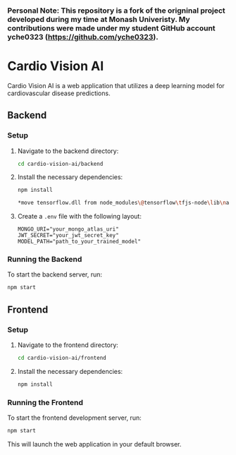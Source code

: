 ### Personal Note: This repository is a fork of the origninal project developed during my time at Monash Univeristy. My contributions were made under my student GitHub account yche0323 (https://github.com/yche0323).

# Cardio Vision AI

Cardio Vision AI is a web application that utilizes a deep learning model for cardiovascular disease predictions.

## Backend

### Setup

1. Navigate to the backend directory:
    ```bash
    cd cardio-vision-ai/backend
    ```

2. Install the necessary dependencies:
    ```bash
    npm install
    
    *move tensorflow.dll from node_modules\@tensorflow\tfjs-node\lib\napi-v9 to napi-v8
    ```

3. Create a `.env` file with the following layout:
    ```plaintext
    MONGO_URI="your_mongo_atlas_uri"
    JWT_SECRET="your_jwt_secret_key"
    MODEL_PATH="path_to_your_trained_model"
    ```

### Running the Backend

To start the backend server, run:
```bash
npm start
```

## Frontend

### Setup

1. Navigate to the frontend directory:
    ```bash
    cd cardio-vision-ai/frontend
    ```

2. Install the necessary dependencies:
    ```bash
    npm install
    ```

### Running the Frontend

To start the frontend development server, run:
```bash
npm start
```

This will launch the web application in your default browser.

